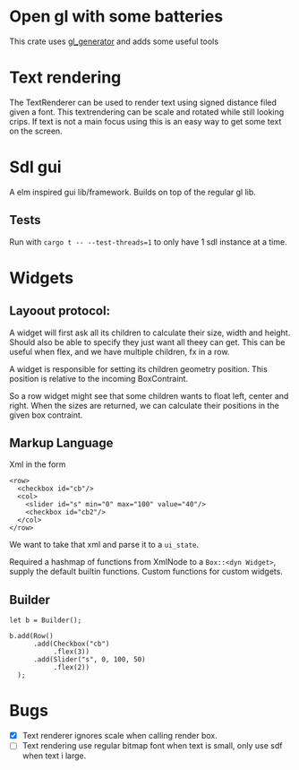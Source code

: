 # Open gl with some batteries

This crate uses [gl_generator](https://crates.io/crates/gl_generator) and adds some useful tools


# Text rendering

The TextRenderer can be used to render text using signed distance filed given a font. This textrendering can be scale and rotated while still looking crips. If text is not a main focus using this is an easy way to get some text on the screen.


# Sdl gui
A elm inspired gui lib/framework. Builds on top of the regular gl lib.



## Tests

Run with `cargo t -- --test-threads=1` to only have 1 sdl instance at a time.


# Widgets

## Layoout protocol:
A widget will first ask all its children to calculate their size, width and height. Should also be able to specify they just want
all theey can get. This can be useful when flex, and we have multiple children, fx in a row.

A widget is responsible for setting its children geometry position. This position is relative to the incoming BoxContraint.

So a row widget might see that some children wants to float left, center and right. When the sizes are returned, we can calculate
their positions in the given box contraint.


## Markup Language

Xml in the form
```<?xml version="1.0" encoding="UTF-8"?>
<row>
  <checkbox id="cb"/>
  <col>
    <slider id="s" min="0" max="100" value="40"/>
    <checkbox id="cb2"/>
  </col>
</row>
```

We want to take that xml and parse it to a `ui_state`.

Required a hashmap of functions from XmlNode to a `Box::<dyn Widget>`, supply the default builtin functions. Custom functions for custom widgets.



## Builder
```
let b = Builder();
  
b.add(Row()
      .add(Checkbox("cb")
           .flex(3))
      .add(Slider("s", 0, 100, 50)
           .flex(2))
  );
```

# Bugs

* [x] Text renderer ignores scale when calling render box.
* [ ] Text rendering use regular bitmap font when text is small, only use sdf when text i large.

